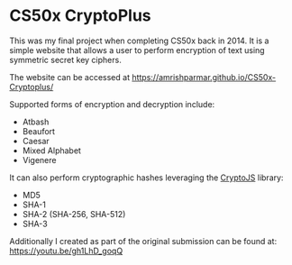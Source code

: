 # CS50x CryptoPlus

This was my final project when completing CS50x back in 2014. 
It is a simple website that allows a user to perform encryption of text using symmetric secret key ciphers.

The website can be accessed at https://amrishparmar.github.io/CS50x-Cryptoplus/

Supported forms of encryption and decryption include:
* Atbash
* Beaufort
* Caesar
* Mixed Alphabet
* Vigenere

It can also perform cryptographic hashes leveraging the [CryptoJS](https://github.com/sytelus/CryptoJS) library:
* MD5
* SHA-1
* SHA-2 (SHA-256, SHA-512)
* SHA-3

Additionally I created as part of the original submission can be found at: https://youtu.be/gh1LhD_goqQ
